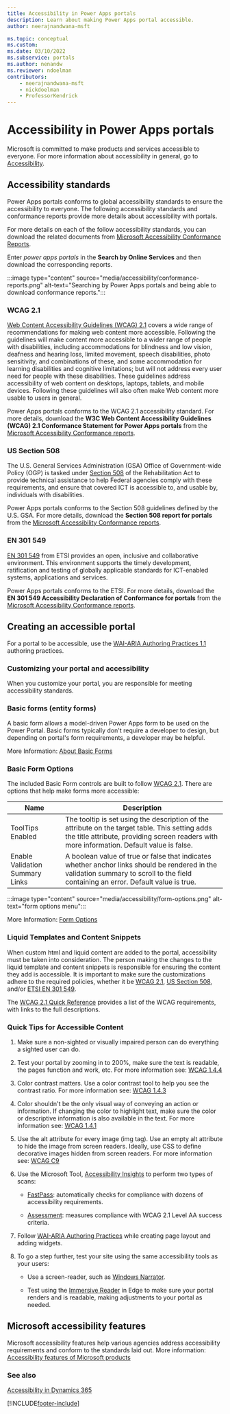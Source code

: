 ```yaml
---
title: Accessibility in Power Apps portals
description: Learn about making Power Apps portal accessible.
author: neerajnandwana-msft

ms.topic: conceptual
ms.custom: 
ms.date: 03/10/2022
ms.subservice: portals
ms.author: nenandw
ms.reviewer: ndoelman
contributors:
    - neerajnandwana-msft
    - nickdoelman
    - ProfessorKendrick
---
```

 
# Accessibility in Power Apps portals

Microsoft is committed to make products and services accessible to everyone. For more information about accessibility in general, go to [Accessibility](https://www.microsoft.com/accessibility).

## Accessibility standards

Power Apps portals conforms to global accessibility standards to ensure the accessibility to everyone. The following accessibility standards and conformance reports provide more details about accessibility with portals.

For more details on each of the follow accessibility standards, you can download the related documents from [Microsoft Accessibility Conformance Reports](https://cloudblogs.microsoft.com/industry-blog/government/2018/09/11/accessibility-conformance-reports/).

Enter *power apps portals* in the **Search by Online Services** and then download the corresponding reports.

:::image type="content" source="media/accessibility/conformance-reports.png" alt-text="Searching by Power Apps portals and being able to download conformance reports.":::

### WCAG 2.1

[Web Content Accessibility Guidelines (WCAG) 2.1](https://www.w3.org/TR/WCAG21/) covers a wide range of recommendations for making web content more accessible. Following the guidelines will make content more accessible to a wider range of people with disabilities, including accommodations for blindness and low vision, deafness and hearing loss, limited movement, speech disabilities, photo sensitivity, and combinations of these, and some accommodation for learning disabilities and cognitive limitations; but will not address every user need for people with these disabilities. These guidelines address accessibility of web content on desktops, laptops, tablets, and mobile devices. Following these guidelines will also often make Web content more usable to users in general.

Power Apps portals conforms to the WCAG 2.1 accessibility standard. For more details, download the **W3C Web Content Accessibility Guidelines (WCAG) 2.1 Conformance Statement for Power Apps portals** from the [Microsoft Accessibility Conformance reports](#accessibility-standards).

### US Section 508

The U.S. General Services Administration (GSA) Office of Government-wide Policy (OGP) is tasked under [Section 508](https://www.section508.gov/) of the Rehabilitation Act to provide technical assistance to help Federal agencies comply with these requirements, and ensure that covered ICT is accessible to, and usable by, individuals with disabilities.

Power Apps portals conforms to the Section 508 guidelines defined by the U.S. GSA. For more details, download the **Section 508 report for portals** from the [Microsoft Accessibility Conformance reports](#accessibility-standards).

### EN 301 549

[EN 301 549](https://www.etsi.org/deliver/etsi_en/301500_301599/301549/02.01.02_60/en_301549v020102p.pdf) from ETSI provides an open, inclusive and collaborative environment. This environment supports the timely development, ratification and testing of globally applicable standards for ICT-enabled systems, applications and services.

Power Apps portals conforms to the ETSI. For more details, download the **EN 301 549 Accessibility Declaration of Conformance for portals** from the [Microsoft Accessibility Conformance reports](#accessibility-standards).

## Creating an accessible portal

For a portal to be accessible, use the [WAI-ARIA Authoring Practices 1.1](https://www.w3.org/TR/wai-aria-practices/) authoring practices.

### Customizing your portal and accessibility

When you customize your portal, you are responsible for meeting accessibility standards.

### Basic forms (entity forms)

A basic form allows a model-driven Power Apps form to be used on the Power Portal. Basic forms typically don't require a developer to design, but depending on portal's form requirements, a developer may be helpful.

More Information: [About Basic Forms](https://nam06.safelinks.protection.outlook.com/?url=https%3A%2F%2Fdocs.microsoft.com%2Fen-us%2Fpowerapps%2Fmaker%2Fportals%2Fconfigure%2Fentity-forms&data=04%7C01%7CNeeraj.Nandwana%40microsoft.com%7Cdf0b316568b14277b61808d9e1a0ecc8%7C72f988bf86f141af91ab2d7cd011db47%7C1%7C0%7C637788903591028714%7CUnknown%7CTWFpbGZsb3d8eyJWIjoiMC4wLjAwMDAiLCJQIjoiV2luMzIiLCJBTiI6Ik1haWwiLCJXVCI6Mn0%3D%7C3000&sdata=TtpNRtvfYRUJZWxb0LBfC3CqUotLB%2B3xyCEYYJjZ9Yw%3D&reserved=0)

### Basic Form Options

The included Basic Form controls are built to follow [WCAG 2.1](https://nam06.safelinks.protection.outlook.com/?url=https%3A%2F%2Fwww.w3.org%2FTR%2FWCAG21%2F&data=04%7C01%7CNeeraj.Nandwana%40microsoft.com%7Cdf0b316568b14277b61808d9e1a0ecc8%7C72f988bf86f141af91ab2d7cd011db47%7C1%7C0%7C637788903591028714%7CUnknown%7CTWFpbGZsb3d8eyJWIjoiMC4wLjAwMDAiLCJQIjoiV2luMzIiLCJBTiI6Ik1haWwiLCJXVCI6Mn0%3D%7C3000&sdata=2QDo56vto3SrBn6YLp%2FE4Lb9e%2BD5%2BJMmN%2B%2FOX0hwjpE%3D&reserved=0). There are options that help make forms more accessible:

| **Name**                        | **Description**                                                                                                                                                                               |
|---------------------------------|-----------------------------------------------------------------------------------------------------------------------------------------------------------------------------------------------|
| ToolTips Enabled                | The tooltip is set using the description of the attribute on the target table. This setting adds the title attribute, providing screen readers with more information. Default value is false. |
| Enable Validation Summary Links | A boolean value of true or false that indicates whether anchor links should be rendered in the validation summary to scroll to the field containing an error. Default value is true.          |

:::image type="content" source="media/accessibility/form-options.png" alt-text="form options menu":::

More Information: [Form Options](https://nam06.safelinks.protection.outlook.com/?url=https%3A%2F%2Fdocs.microsoft.com%2Fen-us%2Fpowerapps%2Fmaker%2Fportals%2Fconfigure%2Fentity-forms%23form-options&data=04%7C01%7CNeeraj.Nandwana%40microsoft.com%7Cdf0b316568b14277b61808d9e1a0ecc8%7C72f988bf86f141af91ab2d7cd011db47%7C1%7C0%7C637788903591028714%7CUnknown%7CTWFpbGZsb3d8eyJWIjoiMC4wLjAwMDAiLCJQIjoiV2luMzIiLCJBTiI6Ik1haWwiLCJXVCI6Mn0%3D%7C3000&sdata=8TuGWllDRYOG6owNs9GjjjY9%2Fx2RXuGNGRSIKXOe9CQ%3D&reserved=0)

### Liquid Templates and Content Snippets

When custom html and liquid content are added to the portal, accessibility must be taken into consideration. The person making the changes to the liquid template and content snippets is responsible for ensuring the content they add is accessible. It is important to make sure the customizations adhere to the required policies, whether it be [WCAG 2.1](https://docs.microsoft.com/en-us/powerapps/maker/portals/admin/accessibility#wcag-21), [US Section 508](https://docs.microsoft.com/en-us/powerapps/maker/portals/admin/accessibility#us-section-508), and/or [ETSI EN 301 549](https://docs.microsoft.com/en-us/powerapps/maker/portals/admin/accessibility#en-301-549).

The [WCAG 2.1 Quick Reference](https://nam06.safelinks.protection.outlook.com/?url=https%3A%2F%2Fwww.w3.org%2FWAI%2FWCAG21%2Fquickref%2F&data=04%7C01%7CNeeraj.Nandwana%40microsoft.com%7Cdf0b316568b14277b61808d9e1a0ecc8%7C72f988bf86f141af91ab2d7cd011db47%7C1%7C0%7C637788903591078718%7CUnknown%7CTWFpbGZsb3d8eyJWIjoiMC4wLjAwMDAiLCJQIjoiV2luMzIiLCJBTiI6Ik1haWwiLCJXVCI6Mn0%3D%7C3000&sdata=A%2FAF5MsrD%2BkrOG6WK%2BnWjzSZvrl7v9DfgUvfbWicw74%3D&reserved=0) provides a list of the WCAG requirements, with links to the full descriptions.

### Quick Tips for Accessible Content

1. Make sure a non-sighted or visually impaired person can do everything a sighted user can do.

1. Test your portal by zooming in to 200%, make sure the text is readable, the pages function and work, etc. For more information see: [WCAG 1.4.4](https://nam06.safelinks.protection.outlook.com/?url=https%3A%2F%2Fwww.w3.org%2FWAI%2FWCAG21%2FUnderstanding%2Fresize-text.html&data=04%7C01%7CNeeraj.Nandwana%40microsoft.com%7Cdf0b316568b14277b61808d9e1a0ecc8%7C72f988bf86f141af91ab2d7cd011db47%7C1%7C0%7C637788903591078718%7CUnknown%7CTWFpbGZsb3d8eyJWIjoiMC4wLjAwMDAiLCJQIjoiV2luMzIiLCJBTiI6Ik1haWwiLCJXVCI6Mn0%3D%7C3000&sdata=7dwyo3J%2F7tC5ykGjHWYo%2FUb7mTSi7AFQ10ypb80wgFU%3D&reserved=0)

1. Color contrast matters.  Use a color contrast tool to help you see the contrast ratio. For more information see: [WCAG 1.4.3](https://nam06.safelinks.protection.outlook.com/?url=https%3A%2F%2Fwww.w3.org%2FWAI%2FWCAG21%2FUnderstanding%2Fcontrast-minimum.html&data=04%7C01%7CNeeraj.Nandwana%40microsoft.com%7Cdf0b316568b14277b61808d9e1a0ecc8%7C72f988bf86f141af91ab2d7cd011db47%7C1%7C0%7C637788903591078718%7CUnknown%7CTWFpbGZsb3d8eyJWIjoiMC4wLjAwMDAiLCJQIjoiV2luMzIiLCJBTiI6Ik1haWwiLCJXVCI6Mn0%3D%7C3000&sdata=%2BYu2bmqn991ZMrtVBsquQ2TW1cazwBvSToKf8iyjwds%3D&reserved=0)

1. Color shouldn't be the only visual way of conveying an action or information. If changing the color to highlight text, make sure the color or descriptive information is also available in the text. For more information see: [WCAG 1.4.1](https://nam06.safelinks.protection.outlook.com/?url=https%3A%2F%2Fwww.w3.org%2FWAI%2FWCAG21%2FUnderstanding%2Fuse-of-color.html&data=04%7C01%7CNeeraj.Nandwana%40microsoft.com%7Cdf0b316568b14277b61808d9e1a0ecc8%7C72f988bf86f141af91ab2d7cd011db47%7C1%7C0%7C637788903591078718%7CUnknown%7CTWFpbGZsb3d8eyJWIjoiMC4wLjAwMDAiLCJQIjoiV2luMzIiLCJBTiI6Ik1haWwiLCJXVCI6Mn0%3D%7C3000&sdata=wITEX%2BDM%2Bp4A6umK%2BCF4RjRAQu%2FMN4FAWnKFtlVh2wk%3D&reserved=0)

1. Use the alt attribute for every image (img tag). Use an empty alt attribute to hide the image from screen readers. Ideally, use CSS to define decorative images hidden from screen readers. For more information see: [WCAG C9](https://nam06.safelinks.protection.outlook.com/?url=https%3A%2F%2Fwww.w3.org%2FWAI%2FWCAG21%2FTechniques%2Fcss%2FC9.html&data=04%7C01%7CNeeraj.Nandwana%40microsoft.com%7Cdf0b316568b14277b61808d9e1a0ecc8%7C72f988bf86f141af91ab2d7cd011db47%7C1%7C0%7C637788903591078718%7CUnknown%7CTWFpbGZsb3d8eyJWIjoiMC4wLjAwMDAiLCJQIjoiV2luMzIiLCJBTiI6Ik1haWwiLCJXVCI6Mn0%3D%7C3000&sdata=NdvmiSQDPg0AoniEyKo2xTxdlSyP8pNaM0NLfBRJTmQ%3D&reserved=0)

1. Use the Microsoft Tool, [Accessibility Insights](https://nam06.safelinks.protection.outlook.com/?url=https%3A%2F%2Faccessibilityinsights.io%2F&data=04%7C01%7CNeeraj.Nandwana%40microsoft.com%7Cdf0b316568b14277b61808d9e1a0ecc8%7C72f988bf86f141af91ab2d7cd011db47%7C1%7C0%7C637788903591078718%7CUnknown%7CTWFpbGZsb3d8eyJWIjoiMC4wLjAwMDAiLCJQIjoiV2luMzIiLCJBTiI6Ik1haWwiLCJXVCI6Mn0%3D%7C3000&sdata=%2F3DRWtlql3YNpTRP%2BBh%2FRrQbnvcqphp0TpJ2bI6oGZI%3D&reserved=0) to perform two types of scans:

    - [FastPass](https://nam06.safelinks.protection.outlook.com/?url=https%3A%2F%2Faccessibilityinsights.io%2Fdocs%2Fen%2Fweb%2Fgetstarted%2Ffastpass%2F&data=04%7C01%7CNeeraj.Nandwana%40microsoft.com%7Cdf0b316568b14277b61808d9e1a0ecc8%7C72f988bf86f141af91ab2d7cd011db47%7C1%7C0%7C637788903591078718%7CUnknown%7CTWFpbGZsb3d8eyJWIjoiMC4wLjAwMDAiLCJQIjoiV2luMzIiLCJBTiI6Ik1haWwiLCJXVCI6Mn0%3D%7C3000&sdata=v9Ni30%2FGosSEe5Tmcf35FVrnBrrKrLn24ecRowPR%2FQo%3D&reserved=0): automatically checks for compliance with dozens of accessibility requirements.

    - [Assessment](https://nam06.safelinks.protection.outlook.com/?url=https%3A%2F%2Faccessibilityinsights.io%2Fdocs%2Fen%2Fweb%2Fgetstarted%2Fassessment%2F&data=04%7C01%7CNeeraj.Nandwana%40microsoft.com%7Cdf0b316568b14277b61808d9e1a0ecc8%7C72f988bf86f141af91ab2d7cd011db47%7C1%7C0%7C637788903591128708%7CUnknown%7CTWFpbGZsb3d8eyJWIjoiMC4wLjAwMDAiLCJQIjoiV2luMzIiLCJBTiI6Ik1haWwiLCJXVCI6Mn0%3D%7C3000&sdata=iuCLSsz1XhTEjqzrZIZkSIvWjzpKaWOGQJbM0JX2PGY%3D&reserved=0): measures compliance with WCAG 2.1 Level AA success criteria.

1. Follow [WAI-ARIA Authoring Practices](https://www.w3.org/TR/wai-aria-practices/) while creating page layout and adding widgets.

1. To go a step further, test your site using the same accessibility tools as your users:

    - Use a screen-reader, such as [Windows Narrator](https://nam06.safelinks.protection.outlook.com/?url=https%3A%2F%2Fsupport.microsoft.com%2Fen-us%2Fwindows%2Fchapter-1-introducing-narrator-7fe8fd72-541f-4536-7658-bfc37ddaf9c6%23WindowsVersion%3DWindows_11&data=04%7C01%7CNeeraj.Nandwana%40microsoft.com%7Cdf0b316568b14277b61808d9e1a0ecc8%7C72f988bf86f141af91ab2d7cd011db47%7C1%7C0%7C637788903591128708%7CUnknown%7CTWFpbGZsb3d8eyJWIjoiMC4wLjAwMDAiLCJQIjoiV2luMzIiLCJBTiI6Ik1haWwiLCJXVCI6Mn0%3D%7C3000&sdata=84IQXrWI9NiMj79ESaayvhsVobSv%2BNOPNzhTIZWDaOg%3D&reserved=0).

    - Test using the [Immersive Reader](https://nam06.safelinks.protection.outlook.com/?url=https%3A%2F%2Feducation.microsoft.com%2Fen-us%2Fresource%2F9b010288&data=04%7C01%7CNeeraj.Nandwana%40microsoft.com%7Cdf0b316568b14277b61808d9e1a0ecc8%7C72f988bf86f141af91ab2d7cd011db47%7C1%7C0%7C637788903591128708%7CUnknown%7CTWFpbGZsb3d8eyJWIjoiMC4wLjAwMDAiLCJQIjoiV2luMzIiLCJBTiI6Ik1haWwiLCJXVCI6Mn0%3D%7C3000&sdata=aLsTp6MsE6qLNpY3FYC7vPmSuYeov%2F7n9nzCSalE2tE%3D&reserved=0) in Edge to make sure your portal renders and is readable, making adjustments to your portal as needed.

## Microsoft accessibility features

Microsoft accessibility features help various agencies address accessibility requirements and conform to the standards laid out. More information: [Accessibility features of Microsoft products](https://sway.office.com/vAdiAMXOJEQGVbqX)

### See also

[Accessibility in Dynamics 365](/dynamics365/get-started/accessibility/)


[!INCLUDE[footer-include](../../../includes/footer-banner.md)]